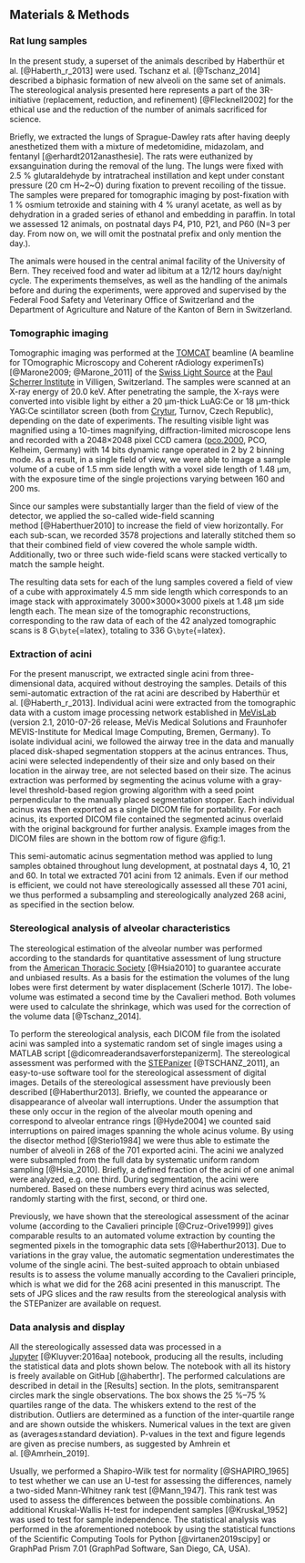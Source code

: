 ## Materials & Methods
### Rat lung samples

In the present study, a superset of the animals described by Haberthür et al. [@Haberth_r_2013] were used.
Tschanz et al. [@Tschanz_2014] described a biphasic formation of new alveoli on the same set of animals.
The stereological analysis presented here represents a part of the 3R-initiative (replacement, reduction, and refinement) [@Flecknell2002] for the ethical use and the reduction of the number of animals sacrificed for science.

Briefly, we extracted the lungs of Sprague-Dawley rats after having deeply anesthetized them with a mixture of medetomidine, midazolam, and fentanyl [@erhardt2012anasthesie].
The rats were euthanized by exsanguination during the removal of the lung.
The lungs were fixed with 2.5 % glutaraldehyde by intratracheal instillation and kept under constant pressure (20 cm H~2~O) during fixation to prevent recoiling of the tissue.
The samples were prepared for tomographic imaging by post-fixation with 1 % osmium tetroxide and staining with 4 % uranyl acetate, as well as by dehydration in a graded series of ethanol and embedding in paraffin.
In total we assessed 12 animals, on postnatal days P4, P10, P21, and P60 (N=3 per day.
From now on, we will omit the postnatal prefix and only mention the day.).

The animals were housed in the central animal facility of the University of Bern.
They received food and water ad libitum at a 12/12 hours day/night cycle.
The experiments themselves, as well as the handling of the animals before and during the experiments, were approved and supervised by the Federal Food Safety and Veterinary Office of Switzerland and the Department of Agriculture and Nature of the Kanton of Bern in Switzerland.

### Tomographic imaging

Tomographic imaging was performed at the [TOMCAT](https://www.psi.ch/sls/tomcat/) beamline (A beamline for TOmographic Microscopy and Coherent rAdiology experimenTs) [@Marone2009; @Marone_2011] of the [Swiss Light Source](https://www.psi.ch/sls/) at the [Paul Scherrer Institute](https://www.psi.ch/) in Villigen, Switzerland.
The samples were scanned at an X-ray energy of 20.0 keV.
After penetrating the sample, the X-rays were converted into visible light by either a 20 μm-thick LuAG:Ce or 18 μm-thick YAG:Ce scintillator screen (both from [Crytur](http://www.crytur.cz/), Turnov, Czech Republic), depending on the date of experiments.
The resulting visible light was magnified using a 10-times magnifying, diffraction-limited microscope lens and recorded with a 2048$\times$2048 pixel CCD camera ([pco.2000](https://www.pco.de/specialized-cameras/pco2000/), PCO, Kelheim, Germany) with 14 bits dynamic range operated in 2 by 2 binning mode.
As a result, in a single field of view, we were able to image a sample volume of a cube of 1.5 mm side length with a voxel side length of 1.48 μm, with the exposure time of the single projections varying between 160 and 200 ms.

Since our samples were substantially larger than the field of view of the detector, we applied the so-called wide-field scanning method [@Haberthuer2010] to increase the field of view horizontally.
For each sub-scan, we recorded 3578 projections and laterally stitched them so that their combined field of view covered the whole sample width.
Additionally, two or three such wide-field scans were stacked vertically to match the sample height.

The resulting data sets for each of the lung samples covered a field of view of a cube with approximately 4.5 mm side length which corresponds to an image stack with approximately 3000$\times$3000$\times$3000 pixels at 1.48 μm side length each.
The mean size of the tomographic reconstructions, corresponding to the raw data of each of the 42 analyzed tomographic scans is 8 G`\byte`{=latex}, totaling to 336 G`\byte`{=latex}.

### Extraction of acini

For the present manuscript, we extracted single acini from three-dimensional data, acquired without destroying the samples.
Details of this semi-automatic extraction of the rat acini are described by Haberthür et al. [@Haberth_r_2013].
Individual acini were extracted from the tomographic data with a custom image processing network established in [MeVisLab](https://www.mevislab.de/) (version 2.1, 2010-07-26 release, MeVis Medical Solutions and Fraunhofer MEVIS-Institute for Medical Image Computing, Bremen, Germany).
To isolate individual acini, we followed the airway tree in the data and manually placed disk-shaped segmentation stoppers at the acinus entrances.
Thus, acini were selected independently of their size and only based on their location in the airway tree, are not selected based on their size.
The acinus extraction was performed by segmenting the acinus volume with a gray-level threshold-based region growing algorithm with a seed point perpendicular to the manually placed segmentation stopper.
Each individual acinus was then exported as a single DICOM file for portability.
For each acinus, its exported DICOM file contained the segmented acinus overlaid with the original background for further analysis.
Example images from the DICOM files are shown in the bottom row of figure @fig:1.

This semi-automatic acinus segmentation method was applied to lung samples obtained throughout lung development, at postnatal days 4, 10, 21 and 60.
In total we extracted 701 acini from 12 animals.
Even if our method is efficient, we could not have stereologically assessed all these 701 acini, we thus performed a subsampling and stereologically analyzed 268 acini, as specified in the section below.

### Stereological analysis of alveolar characteristics

The stereological estimation of the alveolar number was performed according to the standards for quantitative assessment of lung structure from the [American Thoracic Society](http://www.thoracic.org/) [@Hsia2010] to guarantee accurate and unbiased results.
As a basis for the estimation the volumes of the lung lobes were first determent by water displacement (Scherle 1017).
The lobe-volume was estimated a second time by the Cavalieri method.
Both volumes were used to calculate the shrinkage, which was used for the correction of the volume data [@Tschanz_2014].

To perform the stereological analysis, each DICOM file from the isolated acini was sampled into a systematic random set of single images using a MATLAB script [@dicomreaderandsaverforstepanizerm].
The stereological assessment was performed with the [STEPanizer](http://stepanizer.com/) [@TSCHANZ_2011], an easy-to-use software tool for the stereological assessment of digital images.
Details of the stereological assessment have previously been described [@Haberthur2013].
Briefly, we counted the appearance or disappearance of alveolar wall interruptions.
Under the assumption that these only occur in the region of the alveolar mouth opening and correspond to alveolar entrance rings [@Hyde2004] we counted said interruptions on paired images spanning the whole acinus volume.
By using the disector method [@Sterio1984] we were thus able to estimate the number of alveoli in 268 of the 701 exported acini.
The acini we analyzed were subsampled from the full data by systematic uniform random sampling [@Hsia_2010].
Briefly, a defined fraction of the acini of one animal were analyzed, e.g. one third.
During segmentation, the acini were numbered.
Based on these numbers every third acinus was selected, randomly starting with the first, second, or third one.

Previously, we have shown that the stereological assessment of the acinar volume (according to the Cavalieri principle [@Cruz-Orive1999]) gives comparable results to an automated volume extraction by counting the segmented pixels in the tomographic data sets [@Haberthur2013].
Due to variations in the gray value, the automatic segmentation underestimates the volume of the single acini.
The best-suited approach to obtain unbiased results is to assess the volume manually according to the Cavalieri principle, which is what we did for the 268 acini presented in this manuscript.
The sets of JPG slices and the raw results from the stereological analysis with the STEPanizer are available on request.

### Data analysis and display

All the stereologically assessed data was processed in a [Jupyter](http://jupyter.org/) [@Kluyver:2016aa] notebook, producing all the results, including the statistical data and plots shown below.
The notebook with all its history is freely available on GitHub [@haberthr].
The performed calculations are described in detail in the [Results] section.
In the plots, semitransparent circles mark the single observations.
The box shows the 25 %&ndash;75 % quartiles range of the data.
The whiskers extend to the rest of the distribution.
Outliers are determined as a function of the inter-quartile range and are shown outside the whiskers.
Numerical values in the text are given as (averages$\pm$standard deviation).
P-values in the text and figure legends are given as precise numbers, as suggested by Amhrein et al. [@Amrhein_2019].

Usually, we performed a Shapiro-Wilk test for normality [@SHAPIRO_1965] to test whether we can use an U-test for assessing the differences, namely a two-sided Mann-Whitney rank test [@Mann_1947].
This rank test was used to assess the differences between the possible combinations.
An additional Kruskal-Wallis H-test for independent samples [@Kruskal_1952] was used to test for sample independence.
The statistical analysis was performed in the aforementioned notebook by using the statistical functions of the Scientific Computing Tools for Python [@virtanen2019scipy] or GraphPad Prism 7.01 (GraphPad Software, San Diego, CA, USA).